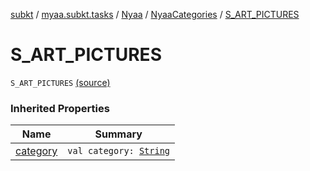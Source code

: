 [subkt](../../../index.md) / [myaa.subkt.tasks](../../index.md) / [Nyaa](../index.md) / [NyaaCategories](index.md) / [S_ART_PICTURES](./-s_-a-r-t_-p-i-c-t-u-r-e-s.md)

# S_ART_PICTURES

`S_ART_PICTURES` [(source)](https://github.com/Myaamori/SubKt/blob/0.1.9/src/main/kotlin/myaa/subkt/tasks/tasks.kt#L803)

### Inherited Properties

| Name | Summary |
|---|---|
| [category](category.md) | `val category: `[`String`](https://kotlinlang.org/api/latest/jvm/stdlib/kotlin/-string/index.html) |
